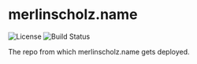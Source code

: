 # merlinscholz.name

![License](https://img.shields.io/github/license/merlinscholz/merlinscholz.name)
![Build Status](https://img.shields.io/netlify/5c68f4be-a3be-4211-a3da-a7a8144c8741)

The repo from which merlinscholz.name gets deployed.
